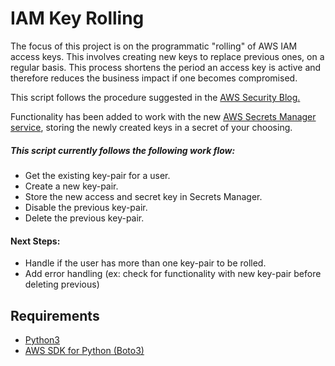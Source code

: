 # IAM Key Rolling
The focus of this project is on the programmatic "rolling" of AWS IAM access keys. This involves creating new keys to replace previous ones, on a regular basis. This process shortens the period an access key is active and therefore reduces the business impact if one becomes compromised.

This script follows the procedure suggested in the [AWS Security Blog.](https://aws.amazon.com/blogs/security/how-to-rotate-access-keys-for-iam-users/)

Functionality has been added to work with the new [AWS Secrets Manager service](https://aws.amazon.com/blogs/aws/aws-secrets-manager-store-distribute-and-rotate-credentials-securely/), storing the newly created keys in a secret of your choosing. 

##### This script currently follows the following work flow:
- Get the existing key-pair for a user.
- Create a new key-pair.
- Store the new access and secret key in Secrets Manager.
- Disable the previous key-pair.
- Delete the previous key-pair.

#### Next Steps:
- Handle if the user has more than one key-pair to be rolled.
- Add error handling (ex: check for functionality with new key-pair before deleting previous)

## Requirements
- [Python3](https://www.python.org/downloads/)
- [AWS SDK for Python (Boto3)](https://aws.amazon.com/sdk-for-python/)
